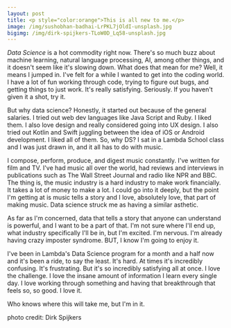 ```yaml
---
layout: post
title: <p style="color:orange">This is all new to me.</p> 
image: /img/sushobhan-badhai-LrPKL7jOldI-unsplash.jpg
bigimg: /img/dirk-spijkers-TLoW0D_Lq58-unsplash.jpg
---
```


<i>Data Science</i> is a hot commodity right now. There's so much buzz about machine learning, natural language processing, AI, among other things, and it doesn't seem like it's slowing down. What does that mean for me? Well, it means I jumped in. I've felt for a while I wanted to get into the coding world. I have a lot of fun working through code, trying to figure out bugs, and getting things to just work. It's really satisfying. Seriously. If you haven't given it a shot, try it. 

But why data science? Honestly, it started out because of the general salaries. I tried out web dev languages like Java Script and Ruby. I liked them. I also love design and really considered going into UX design. I also tried out Kotlin and Swift juggling between the idea of iOS or Android development. I liked all of them. So, why DS? I sat in a Lambda School class and I was just drawn in, and it all has to do with music.

I compose, perform, produce, and digest music constantly. I've written for film and TV. I've had music all over the world, had reviews and interviews in publications such as The Wall Street Journal and radio like NPR and BBC. The thing is, the music industry is a hard industry to make work financially. It takes a lot of money to make a lot. I could go into it deeply, but the point I'm getting at is music tells a story and I love, absolutely love, that part of making music. Data science struck me as having a similar asthetic. 

As far as I'm concerned, data that tells a story that anyone can understand is powerful, and I want to be a part of that. I'm not sure where I'll end up, what industry specifically I'll be in, but I'm excited. I'm nervous. I'm already having crazy imposter syndrome. BUT, I know I'm going to enjoy it. 

I've been in Lambda's Data Science program for a month and a half now and it's been a ride, to say the least. It's hard. At times it's incredibly confusing. It's frustrating. But it's so incredibly satisfying all at once. I love the challenge. I love the insane amount of information I learn every single day. I love working through something and having that breakthrough that feels so, so good. I love it. 

Who knows where this will take me, but I'm in it. 



photo credit: Dirk Spijkers
